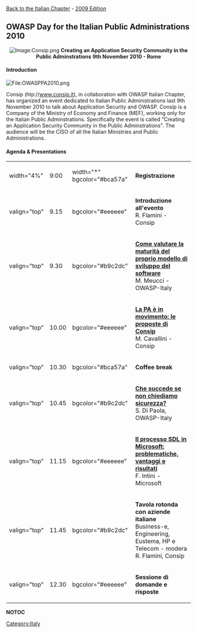 [Back to the Italian Chapter](http://www.owasp.org/index.php/Italy) -
[2009
Edition](http://www.owasp.org/index.php?title=Italy_OWASP_Day_E-Gov_09)

## OWASP Day for the Italian Public Administrations 2010



<center>

![Image:Consip.png](Consip.png "Image:Consip.png")
**Creating an Application Security Community in the Public
Adminstrations**
**9th November 2010 - Rome**

</center>



#### Introduction


![<File:OWASPPA2010.png>](OWASPPA2010.png "File:OWASPPA2010.png")

Consip (htp://www.consip.it), in collaboration with OWASP Italian
Chapter, has organized an event dedicated to Italian Public
Administrations last 9th November 2010 to talk about Application
Security and OWASP.
Consip is a Company of the Ministry of Economy and Finance (MEF),
working only for the Italian Public Adminstrations.
Specifically the event is called "Creating an Application Security
Community in the Public Adminstrations".
The audience will be the CISO of all the Italian Ministries and Public
Administrations.

#### Agenda & Presentations

<center>

<table>
<tbody>
<tr class="odd">
<td><p>width="4%"</p></td>
<td><p>9:00</p></td>
<td><p>width="*" bgcolor="#bca57a"</p></td>
<td><p><strong>Registrazione</strong></p></td>
</tr>
<tr class="even">
<td><p>valign="top"</p></td>
<td><p>9.15</p></td>
<td><p>bgcolor="#eeeeee"</p></td>
<td><p><strong>Introduzione all'evento</strong><br />
R. Flamini - Consip</p></td>
</tr>
<tr class="odd">
<td><p>valign="top"</p></td>
<td><p>9.30</p></td>
<td><p>bgcolor="#b9c2dc"</p></td>
<td><p><a href="http://www.owasp.org/images/f/fa/02_Meucci_OWASP_Day_PA_2010.pdf"><strong>Come valutare la maturità del proprio modello di sviluppo del software</strong></a><br />
M. Meucci - OWASP-Italy</p></td>
</tr>
<tr class="even">
<td><p>valign="top"</p></td>
<td><p>10.00</p></td>
<td><p>bgcolor="#eeeeee"</p></td>
<td><p><a href="http://www.owasp.org/images/e/ec/03_Cavallini_OWASP_Day_PA_2010.pdf"><strong>La PA è in movimento: le proposte di Consip</strong></a><br />
M. Cavallini - Consip</p></td>
</tr>
<tr class="odd">
<td><p>valign="top"</p></td>
<td><p>10.30</p></td>
<td><p>bgcolor="#bca57a"</p></td>
<td><p><strong>Coffee break</strong></p></td>
</tr>
<tr class="even">
<td><p>valign="top"</p></td>
<td><p>10.45</p></td>
<td><p>bgcolor="#b9c2dc"</p></td>
<td><p><a href="http://www.owasp.org/images/5/5e/04_Di_Paola_OWASP_Day_PA_2010.pdf"><strong>Che succede se non chiediamo sicurezza?</strong></a><br />
S. Di Paola, OWASP-Italy</p></td>
</tr>
<tr class="odd">
<td><p>valign="top"</p></td>
<td><p>11.15</p></td>
<td><p>bgcolor="#eeeeee"</p></td>
<td><p><a href="http://www.owasp.org/images/7/73/05_Intini_OWASP_Day_PA_2010.pdf"><strong>Il processo SDL in Microsoft: problematiche, vantaggi e risultati</strong></a><br />
F. Intini - Microsoft</p></td>
</tr>
<tr class="even">
<td><p>valign="top"</p></td>
<td><p>11.45</p></td>
<td><p>bgcolor="#b9c2dc"</p></td>
<td><p><strong>Tavola rotonda con aziende italiane</strong><br />
Business-e, Engineering, Eustema, HP e Telecom - modera R. Flamini, Consip</p></td>
</tr>
<tr class="odd">
<td><p>valign="top"</p></td>
<td><p>12.30</p></td>
<td><p>bgcolor="#eeeeee"</p></td>
<td><p><strong>Sessione di domande e risposte</strong></p></td>
</tr>
</tbody>
</table>

</center>



__NOTOC__ <headertabs />

[Category:Italy](Category:Italy "wikilink")